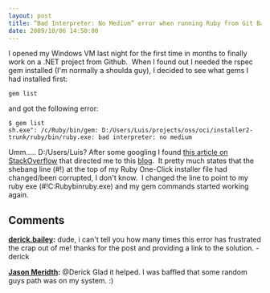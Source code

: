 ```yaml
---
layout: post
title: “Bad Interpreter: No Medium” error when running Ruby from Git Bash
date: 2009/10/06 14:50:00
---
```



I opened my Windows VM last night for the first time in months to finally work on a .NET project from Github.  When I found out I needed the rspec gem installed (I'm normally a shoulda guy), I decided to see what gems I had installed first:
    
    
    gem list

and got the following error:
    
    
    $ gem list  
    sh.exe": /c/Ruby/bin/gem: D:/Users/Luis/projects/oss/oci/installer2-trunk/ruby/bin/ruby.exe: bad interpreter: no medium

Umm..... D:/Users/Luis? After some googling I found [this article on StackOverflow](http://stackoverflow.com/questions/835865/bad-interpreter-no-medium-error-when-running-ruby-from-git-bash) that directed me to this [blog](http://www.liquidfish.net/2009/04/ruby-and-git-bash-woes.htm).  It pretty much states that the shebang line (#!) at the top of my Ruby One-Click installer file had changed/been corrupted, I don't know.  I changed the line to point to my ruby exe (#!C:Rubybinruby.exe) and my gem commands started working again.

## Comments

**[derick.bailey](#451 "2009-10-07 16:57:09"):** dude, i can't tell you how many times this error has frustrated the crap out of me! thanks for the post and providing a link to the solution. -derick

**[Jason Meridth](#452 "2009-10-07 17:13:38"):** @Derick Glad it helped. I was baffled that some random guys path was on my system. :)

